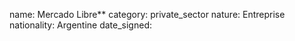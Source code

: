 name: Mercado Libre**
category: private_sector
nature:  Entreprise
nationality: Argentine
date_signed:
    
